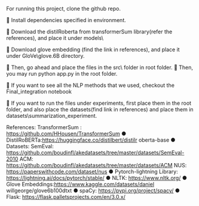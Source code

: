 For running this project, clone the github repo.

 Install dependencies specified in environment.

 Download the distilRoberta from transformerSum
library(refer the references), and place it under models\

 Download glove embedding (find the link in references),
and place it under GloVe\glove.6B directory.

 Then, go ahead and place the files in the src\ folder in root
folder.
 Then, you may run python app.py in the root folder.

 If you want to see all the NLP methods that we used,
checkout the Final_integration notebook

 If you want to run the files under experiments, first place
them in the root folder, and also place the datasets(find
link in references) and place them in
datasets\summarization_experiment.

References:
TransformerSum :
https://github.com/HHousen/TransformerSum
● DistilRoBERTa:https://huggingface.co/distilbert/distilr
oberta-base
● Datasets:
SemEval: https://github.com/boudinfl/akedatasets/tree/master/datasets/SemEval-2010
ACM: https://github.com/boudinfl/akedatasets/tree/master/datasets/ACM
NUS: https://paperswithcode.com/dataset/nus
● Pytorch-lightning Library:
https://lightning.ai/docs/pytorch/stable/
● NLTK: https://www.nltk.org/
● Glove
Embeddings:https://www.kaggle.com/datasets/daniel
willgeorge/glove6b100dtxt
● spaCy: https://pypi.org/project/spacy/
● Flask: https://flask.palletsprojects.com/en/3.0.x/
